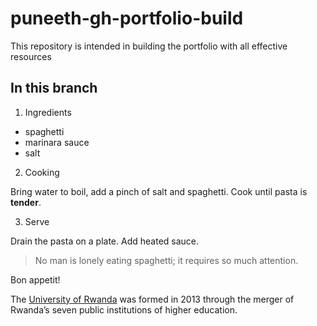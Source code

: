 # puneeth-gh-portfolio-build
 This repository is intended in building the portfolio with all effective resources


## In this branch 

1. Ingredients

- spaghetti
- marinara sauce
- salt

2. Cooking

Bring water to boil, add a pinch of salt and spaghetti. Cook until pasta is **tender**.

3. Serve

Drain the pasta on a plate. Add heated sauce. 

> No man is lonely eating spaghetti; it requires so much attention.

Bon appetit!



The [University of Rwanda](http://www.ur.ac.rw) was formed in 2013 through the merger of Rwanda’s seven public institutions of higher education.






